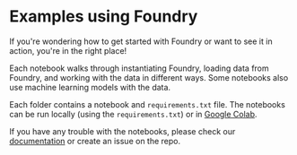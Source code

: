 # Examples using Foundry
If you're wondering how to get started with Foundry or want to see it in action, you're in the right place!

Each notebook walks through instantiating Foundry, loading data from Foundry, and working with the data in different ways. Some notebooks also use machine learning models with the data. 

Each folder contains a notebook and `requirements.txt` file. The notebooks can be run locally (using the `requirements.txt`) or in [Google Colab](https://colab.research.google.com/).

If you have any trouble with the notebooks, please check our [documentation](https://ai-materials-and-chemistry.gitbook.io/foundry/v/docs/) or create an issue on the repo.

